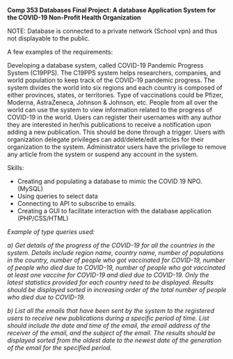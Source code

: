 **Comp 353 Databases Final Project: A database Application System for the COVID-19 Non-Profit Health Organization**

NOTE: Database is connected to a private network (School vpn) and thus not displayable to the public.

A few examples of the requirements: 

Developing a database system, called COVID-19 Pandemic Progress System (C19PPS). The C19PPS system helps researchers, companies, and world population to keep track of the COVID-19 pandemic progress. The system divides the world into six regions and each country is composed of either provinces, states, or territories. Type of vaccinations could be Pfizer, Moderna, AstraZeneca, Johnson & Johnson, etc.
People from all over the world can use the system to view information related to the progress of COVID-19 in the world. Users can register their usernames with any author they are interested in her/his publications to receive a notification upon adding a new publication. This should be done through a trigger. Users with organization delegate privileges can add/delete/edit articles for their organization to the system. Administrator users have the privilege to remove any article from the system or suspend any account in the system.

Skills:

* Creating and populating a database to mimic the COVID 19 NPO. (MySQL)
* Using queries to select data
* Connecting to API to subscribe to emails.
* Creating a GUI to facilitate interaction with the database application (PHP/CSS/HTML)

*Example of type queries used:*

*a) Get details of the progress of the COVID-19 for all the countries in the system. Details include region name, country name, number of populations in the country, number of people who got vaccinated for COVID-19, number of people who died due to COVID-19, number of people who got vaccinated at least one vaccine for COVID-19 and died due to COVID-19. Only the latest statistics provided for each country need to be displayed. Results should be displayed sorted in increasing order of the total number of people who died due to COVID-19.*

*b) List all the emails that have been sent by the system to the registered users to receive new publications during a specific period of time. List should include the date and time of the email, the email address of the receiver of the email, and the subject of the email. The results should be displayed sorted from the oldest date to the newest date of the generation of the email for the specified period.*


